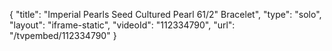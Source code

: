 {
    "title": "Imperial Pearls Seed Cultured Pearl 61\/2\" Bracelet",
    "type": "solo",
    "layout": "iframe-static",
    "videoId": "112334790",
    "url": "\/tvpembed\/112334790"
}